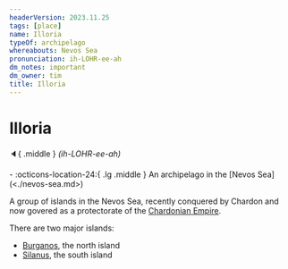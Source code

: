 ```yaml
---
headerVersion: 2023.11.25
tags: [place]
name: Illoria
typeOf: archipelago
whereabouts: Nevos Sea
pronunciation: ih-LOHR-ee-ah
dm_notes: important
dm_owner: tim
title: Illoria
---
```

# Illoria
:speaker:{ .middle } *(ih-LOHR-ee-ah)*  
<div class="grid cards ext-narrow-margin ext-one-column" markdown>
-    :octicons-location-24:{ .lg .middle } An archipelago in the [Nevos Sea](<./nevos-sea.md>)  
</div>


A group of islands in the Nevos Sea, recently conquered by Chardon and now govered as a protectorate of the [Chardonian Empire](<../greater-chardon/chardonian-empire/chardonian-empire.md>). 

There are two major islands:
* [Burganos](<./burganos.md>), the north island
* [Silanus](<./silanus.md>), the south island

